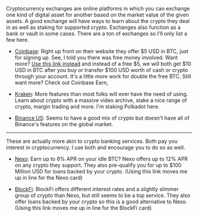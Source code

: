 Cryptocurrency exchanges are online platforms in which you can exchange one kind of digital asset for another based on the market value of the given assets. A good exchange will have ways to learn about the crypto they deal in as well as staking for supported crypto. Exchanges also function as a bank or vault in some cases. There are a ton of exchanges so I'll only list a few here.

- [Coinbase](https://www.coinbase.com/): Right up front on their website they offer $5 USD in BTC, just for signing up. See, I told you there was free money involved. Want more? [Use this link instead](https://www.coinbase.com/join/spann_z7n) and instead of a free $5, we will both get $10 USD in BTC after you buy or transfer $100 USD worth of cash or crypto through your account. It's a little more work for double the free BTC. Still want more? Check out Coinbase Earn,

- [Kraken](): More features than most folks will ever have the need of using. Learn about crypto with a massive video archive, stake a nice range of crypto, margin trading and more. I'm staking Polkadot here.

- [Binance US](https://binance.us): Seems to have a good mix of crypto but doesn't have all of Binance's features on the global market.

---

These are actually more akin to crypto banking services. Both pay you interest in cryptocurrency. I use both and encourage you to do so as well.

- [Nexo](https://nexo.io/?u=5fb567b98047051ebe62fd9b): Earn up to 6% APR on your idle BTC? Nexo offers up to 12% APR on any crypto they support. They also pre-qualify you for up to $100 Million USD for loans backed by your crypto. (Using this link moves me up in line for the Nexo card)

- [BlockFi](https://blockfi.com/?ref=e5f174eb): BlockFi offers different interest rates and a slightly slimmer group of crypto than Nexo, but still seems to be a top service. They also offer loans backed by your crypto so this is a good alternative to Nexo. (Using this link moves me up in line for the BlockFi card)


